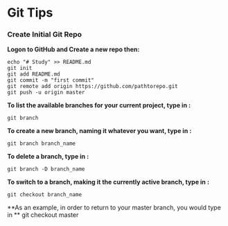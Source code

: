# **Git Tips**

### Create Initial Git Repo

**Logon to GitHub and Create a new repo then:**


	echo "# Study" >> README.md
	git init
	git add README.md
	git commit -m "first commit"
	git remote add origin https://github.com/pathtorepo.git
	git push -u origin master
                
**To list the available branches for your current project, type in :**

	git branch 

**To create a new branch, naming it whatever you want, type in :**

	git branch branch_name 

**To delete a branch, type in :**

	git branch -D branch_name 

**To switch to a branch, making it the currently active branch, type in :**

	git checkout branch_name 

**As an example, in order to return to your master branch, you would type in
**
	git checkout master
